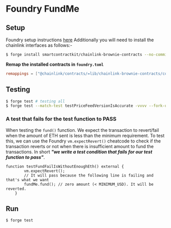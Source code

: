 # Foundry FundMe

## Setup

Foundry setup instructions [here](https://book.getfoundry.sh/getting-started/installation.html)
Additionally you will need to install the chainlink interfaces as follows:-

```bash
$ forge install smartcontractkit/chainlink-brownie-contracts --no-commit # chainlink interfaces
```

**Remap the installed contracts in `foundry.toml`**

```toml
remappings = ["@chainlink/contracts/=lib/chainlink-brownie-contracts/contracts"]
```

## Testing

```bash
$ forge test # testing all
$ forge test --match-test testPriceFeedVersionIsAccurate -vvvv --fork-url $SEPOLIA_RPC_URL # testing a specific test function on the sepolia test network. $SEPOLIA_RPC_URL is the url of the test network stored in the .env file which is excluded from the git repo by putting an entry in .gitignore
```

### A test that fails for the test function to PASS

When testing the `fund()` function. We expect the transaction to revert/fail when the amount of ETH sent is less than the minimum requirement. To test this, we can use the Foundry `vm.expectRevert()` cheatcode to check if the transaction reverts or not when there is insufficient amount to fund the transactions. In short **_"we write a test condition that fails for our test function to pass"_**.

```solidity
function testFundFailIsWithoutEnoughEth() external {
        vm.expectRevert();
        // It will pass because the following line is failing and that's what we want
        fundMe.fund(); // zero amount (< MINIMUM_USD). It will be reverted.
    }
```

## Run

```bash
$ forge test
```

